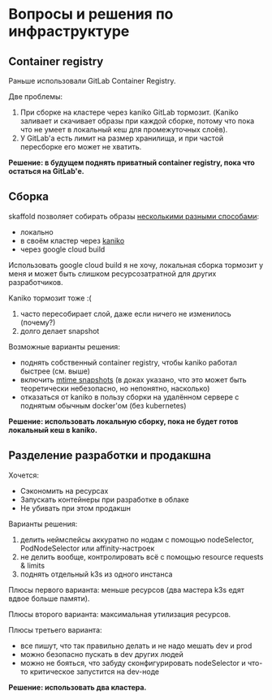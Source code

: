 # Вопросы и решения по инфраструктуре

## Container registry

Раньше использовали GitLab Container Registry.

Две проблемы:

1) При сборке на кластере через kaniko GitLab тормозит. (Kaniko заливает и скачивает образы при каждой сборке, потому что пока что не умеет в локальный кеш для промежуточных слоёв).
2) У GitLab'а есть лимит на размер хранилища, и при частой пересборке его может не хватить.

**Решение: в будущем поднять приватный container registry, пока что остаться на GitLab'е.**

## Сборка

skaffold позволяет собирать образы [несколькими разными способами](https://skaffold.dev/docs/pipeline-stages/builders/docker/):
- локально
- в своём кластер через [kaniko](https://github.com/GoogleContainerTools/kaniko)
- через google cloud build

Использовать google cloud build я не хочу, локальная сборка тормозит у меня и может быть слишком ресурсозатратной для других разработчиков.

Kaniko тормозит тоже :(

1) часто пересобирает слой, даже если ничего не изменилось (почему?)
2) долго делает snapshot

Возможные варианты решения:
- поднять собственный container registry, чтобы kaniko работал быстрее (см. выше)
- включить [mtime snapshots](https://github.com/GoogleContainerTools/kaniko#mtime-and-snapshotting) (в доках указано, что это может быть теоретически небезопасно, но непонятно, насколько)
- отказаться от kaniko в пользу сборки на удалённом сервере с поднятым обычным docker'ом (без kubernetes)

**Решение: использовать локальную сборку, пока не будет готов локальный кеш в kaniko.**

## Разделение разработки и продакшна

Хочется:

- Сэкономить на ресурсах
- Запускать контейнеры при разработке в облаке
- Не убивать при этом продакшн

Варианты решения:
1) делить неймспейсы аккуратно по нодам с помощью nodeSelector, PodNodeSelector или affinity-настроек
2) не делить вообще, контролировать всё с помощью resource requests & limits
3) поднять отдельный k3s из одного инстанса

Плюсы первого варианта: меньше ресурсов (два мастера k3s едят вдвое больше памяти).

Плюсы второго варианта: максимальная утилизация ресурсов.

Плюсы третьего варианта:
- все пишут, что так правильно делать и не надо мешать dev и prod
- можно безопасно пускать в dev других людей
- можно не бояться, что забуду сконфигурировать nodeSelector и что-то критическое запустится на dev-ноде

**Решение: использовать два кластера.**
